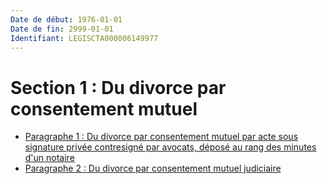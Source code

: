 ```yaml
---
Date de début: 1976-01-01
Date de fin: 2999-01-01
Identifiant: LEGISCTA000006149977
---
```


<h1>Section 1 : Du divorce par consentement mutuel</h1>

- [Paragraphe 1 : Du divorce par consentement mutuel par acte sous signature privée contresigné par avocats, déposé au rang des minutes d'un notaire](paragraphe_1/README.md)
- [Paragraphe 2 : Du divorce par consentement mutuel judiciaire](paragraphe_2/README.md)
